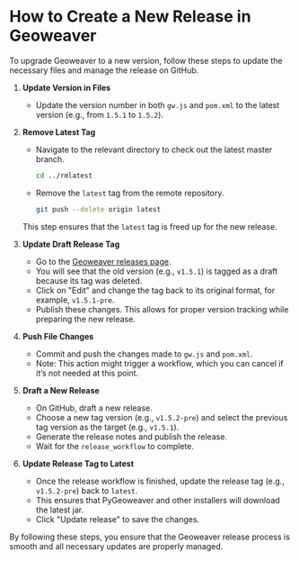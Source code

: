 # How to Create a New Release in Geoweaver

To upgrade Geoweaver to a new version, follow these steps to update the necessary files and manage the release on GitHub.

1. **Update Version in Files**
    - Update the version number in both `gw.js` and `pom.xml` to the latest version (e.g., from `1.5.1` to `1.5.2`).

2. **Remove Latest Tag**
    - Navigate to the relevant directory to check out the latest master branch.
        ```bash
        cd ../rmlatest
        ```
    - Remove the `latest` tag from the remote repository.
        ```bash
        git push --delete origin latest
        ```
    This step ensures that the `latest` tag is freed up for the new release.

3. **Update Draft Release Tag**
    - Go to the [Geoweaver releases page](https://github.com/ESIPFed/Geoweaver/releases).
    - You will see that the old version (e.g., `v1.5.1`) is tagged as a draft because its tag was deleted.
    - Click on "Edit" and change the tag back to its original format, for example, `v1.5.1-pre`.
    - Publish these changes. This allows for proper version tracking while preparing the new release.

4. **Push File Changes**
    - Commit and push the changes made to `gw.js` and `pom.xml`.
    - Note: This action might trigger a workflow, which you can cancel if it’s not needed at this point.

5. **Draft a New Release**
    - On GitHub, draft a new release.
    - Choose a new tag version (e.g., `v1.5.2-pre`) and select the previous tag version as the target (e.g., `v1.5.1`).
    - Generate the release notes and publish the release.
    - Wait for the `release_workflow` to complete.

6. **Update Release Tag to Latest**
    - Once the release workflow is finished, update the release tag (e.g., `v1.5.2-pre`) back to `latest`.
    - This ensures that PyGeoweaver and other installers will download the latest jar.
    - Click "Update release" to save the changes.

By following these steps, you ensure that the Geoweaver release process is smooth and all necessary updates are properly managed.

